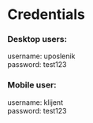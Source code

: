 # Credentials

### Desktop users:
  username: uposlenik                                                                                                                                               
  password: test123
  

  
### Mobile user:
  username: klijent                                                                                                                                                     
  password: test123
  